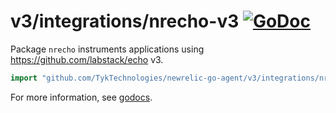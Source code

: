 # v3/integrations/nrecho-v3 [![GoDoc](https://godoc.org/github.com/TykTechnologies/newrelic-go-agent/v3/integrations/nrecho-v3?status.svg)](https://godoc.org/github.com/TykTechnologies/newrelic-go-agent/v3/integrations/nrecho-v3)

Package `nrecho` instruments applications using https://github.com/labstack/echo v3.

```go
import "github.com/TykTechnologies/newrelic-go-agent/v3/integrations/nrecho-v3"
```

For more information, see
[godocs](https://godoc.org/github.com/TykTechnologies/newrelic-go-agent/v3/integrations/nrecho-v3).
